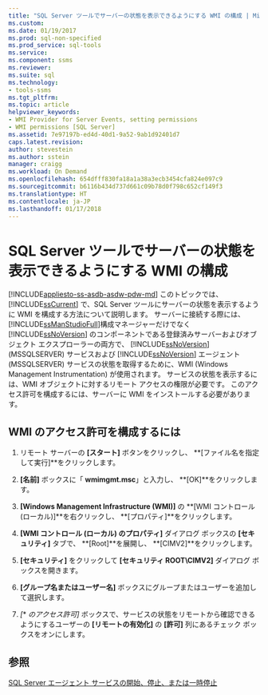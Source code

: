 ```yaml
---
title: "SQL Server ツールでサーバーの状態を表示できるようにする WMI の構成 | Microsoft Docs"
ms.custom: 
ms.date: 01/19/2017
ms.prod: sql-non-specified
ms.prod_service: sql-tools
ms.service: 
ms.component: ssms
ms.reviewer: 
ms.suite: sql
ms.technology:
- tools-ssms
ms.tgt_pltfrm: 
ms.topic: article
helpviewer_keywords:
- WMI Provider for Server Events, setting permissions
- WMI permissions [SQL Server]
ms.assetid: 7e97197b-ed4d-40d1-9a52-9ab1d92401d7
caps.latest.revision: 
author: stevestein
ms.author: sstein
manager: craigg
ms.workload: On Demand
ms.openlocfilehash: 654dfff830fa18a1a38a3ecb3454cfa824e097c9
ms.sourcegitcommit: b6116b434d737d661c09b78d0f798c652cf149f3
ms.translationtype: HT
ms.contentlocale: ja-JP
ms.lasthandoff: 01/17/2018
---
```

# <a name="configure-wmi-to-show-server-status-in-sql-server-tools"></a>SQL Server ツールでサーバーの状態を表示できるようにする WMI の構成
[!INCLUDE[appliesto-ss-asdb-asdw-pdw-md](../includes/appliesto-ss-asdb-asdw-pdw-md.md)] このトピックでは、[!INCLUDE[ssCurrent](../includes/sscurrent_md.md)] で、SQL Server ツールにサーバーの状態を表示するように WMI を構成する方法について説明します。 サーバーに接続する際には、 [!INCLUDE[ssManStudioFull](../includes/ssmanstudiofull_md.md)]構成マネージャーだけでなく [!INCLUDE[ssNoVersion](../includes/ssnoversion_md.md)] のコンポーネントである登録済みサーバーおよびオブジェクト エクスプローラーの両方で、 [!INCLUDE[ssNoVersion](../includes/ssnoversion_md.md)] (MSSQLSERVER) サービスおよび [!INCLUDE[ssNoVersion](../includes/ssnoversion_md.md)] エージェント (MSSQLSERVER) サービスの状態を取得するために、WMI (Windows Management Instrumentation) が使用されます。 サービスの状態を表示するには、WMI オブジェクトに対するリモート アクセスの権限が必要です。 このアクセス許可を構成するには、サーバーに WMI をインストールする必要があります。  
  
## <a name="SSMSProcedure"></a>WMI のアクセス許可を構成するには  
  
1.  リモート サーバーの **[スタート]** ボタンをクリックし、 **[ファイル名を指定して実行]**をクリックします。  
  
2.  **[名前]** ボックスに「 **wmimgmt.msc**」と入力し、 **[OK]**をクリックします。  
  
3.  **[Windows Management Infrastructure (WMI)]** の **[WMI コントロール (ローカル)]**を右クリックし、 **[プロパティ]**をクリックします。  
  
4.  **[WMI コントロール (ローカル) のプロパティ]** ダイアログ ボックスの **[セキュリティ]** タブで、 **[Root]**を展開し、 **[CIMV2]**をクリックします。  
  
5.  **[セキュリティ]** をクリックして **[セキュリティ ROOT\CIMV2]** ダイアログ ボックスを開きます。  
  
6.  **[グループ名またはユーザー名]** ボックスにグループまたはユーザーを追加して選択します。  
  
7.  *[***<group or user> のアクセス許可]* ボックスで、サービスの状態をリモートから確認できるようにするユーザーの **[リモートの有効化]** の **[許可]** 列にあるチェック ボックスをオンにします。  
  
## <a name="see-also"></a>参照  
[SQL Server エージェント サービスの開始、停止、または一時停止](../ssms/agent/start-stop-or-pause-the-sql-server-agent-service.md)  
  
